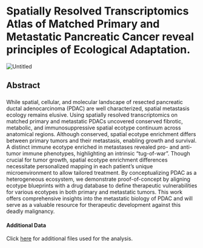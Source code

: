 # Spatially Resolved Transcriptomics Atlas of Matched Primary and Metastatic Pancreatic Cancer reveal principles of Ecological Adaptation.

![Untitled](https://github.com/Masood-Lab/PDAC_Mets/assets/154272206/8b06c1ce-94c6-4790-9cba-7cd5e08dac38)


## Abstract
###
While spatial, cellular, and molecular landscape of resected pancreatic ductal adenocarcinoma (PDAC) are well characterized, spatial metastasis ecology remains elusive. Using spatially resolved transcriptomics on matched primary and metastatic PDACs uncovered conserved fibrotic, metabolic, and immunosuppressive spatial ecotype continuum across anatomical regions. Although conserved, spatial ecotype enrichment differs between primary tumors and their metastasis, enabling growth and survival. A distinct immune ecotype enriched in metastases revealed pro- and anti-tumor immune phenotypes, highlighting an intrinsic “tug-of-war”. Though crucial for tumor growth, spatial ecotype enrichment differences necessitate personalized mapping in each patient’s unique microenvironment to allow tailored treatment. By conceptualizing PDAC as a heterogeneous ecosystem, we demonstrate proof-of-concept by aligning ecotype blueprints with a drug database to define therapeutic vulnerabilities for various ecotypes in both primary and metastatic tumors.  This work offers comprehensive insights into the metastatic biology of PDAC and will serve as a valuable resource for therapeutic development against this deadly malignancy. 

#### Additional Data
Click [here](https://zenodo.org/records/10712047) for additional files used for the analysis.
